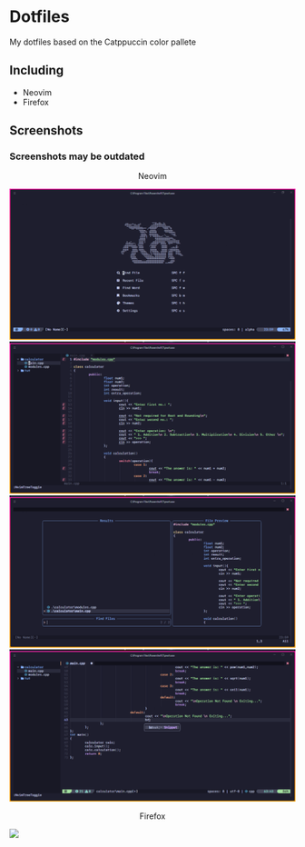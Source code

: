 # Dotfiles
My dotfiles based on the Catppuccin color pallete

## Including
- Neovim
- Firefox

## Screenshots
### Screenshots may be outdated
<p align = center>Neovim</p>
<img src = "https://github.com/tpncoder/dotfiles/blob/main/assets/Hyper_xv2OOrdGXn.png">
<br>
<img src = "https://github.com/tpncoder/dotfiles/blob/main/assets/Hyper_mBk3STuXzS.png">
<br>
<img src = "https://github.com/tpncoder/dotfiles/blob/main/assets/Hyper_NS9SNgnDDh.png">
<br>
<img src = "https://github.com/tpncoder/dotfiles/blob/main/assets/Hyper_M7WB9qIsUg.png">
<br>

<p align = center>Firefox</p>
<img src = "https://github.com/tpncoder/dotfiles/blob/windows/main/firefox_wJcJf4A5Yc.png">

